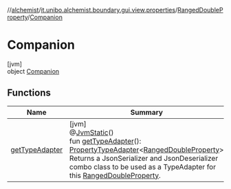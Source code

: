 //[alchemist](../../../../index.md)/[it.unibo.alchemist.boundary.gui.view.properties](../../index.md)/[RangedDoubleProperty](../index.md)/[Companion](index.md)

# Companion

[jvm]\
object [Companion](index.md)

## Functions

| Name | Summary |
|---|---|
| [getTypeAdapter](get-type-adapter.md) | [jvm]<br>@[JvmStatic](https://kotlinlang.org/api/latest/jvm/stdlib/kotlin.jvm/-jvm-static/index.html)()<br>fun [getTypeAdapter](get-type-adapter.md)(): [PropertyTypeAdapter](../../-property-type-adapter/index.md)<[RangedDoubleProperty](../index.md)><br>Returns a JsonSerializer and JsonDeserializer combo class to be used as a TypeAdapter for this [RangedDoubleProperty](../index.md). |
